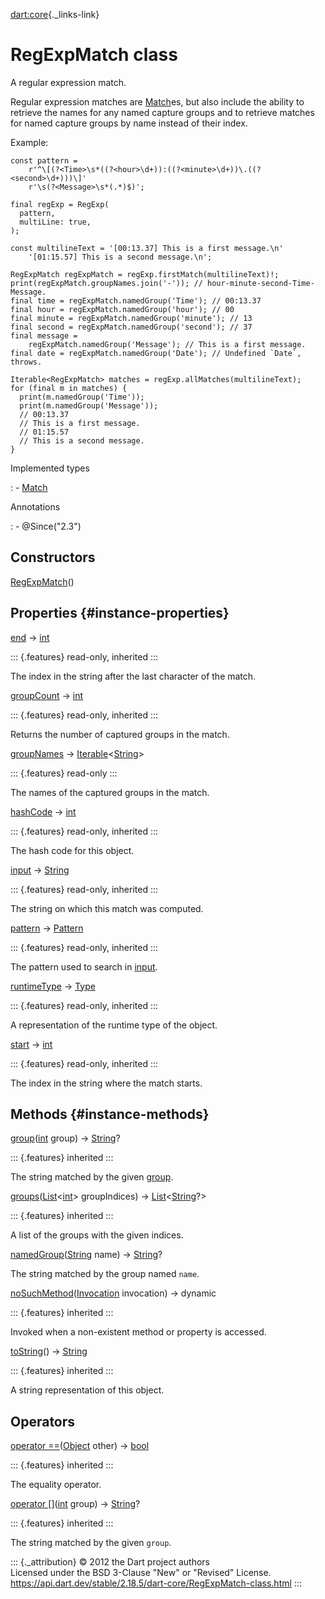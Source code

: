 [dart:core](../dart-core/dart-core-library){._links-link}

RegExpMatch class
=================

A regular expression match.

Regular expression matches are [Match](match-class)es, but also include
the ability to retrieve the names for any named capture groups and to
retrieve matches for named capture groups by name instead of their
index.

Example:

``` {.language-dart data-language="dart"}
const pattern =
    r'^\[(?<Time>\s*((?<hour>\d+)):((?<minute>\d+))\.((?<second>\d+)))\]'
    r'\s(?<Message>\s*(.*)$)';

final regExp = RegExp(
  pattern,
  multiLine: true,
);

const multilineText = '[00:13.37] This is a first message.\n'
    '[01:15.57] This is a second message.\n';

RegExpMatch regExpMatch = regExp.firstMatch(multilineText)!;
print(regExpMatch.groupNames.join('-')); // hour-minute-second-Time-Message.
final time = regExpMatch.namedGroup('Time'); // 00:13.37
final hour = regExpMatch.namedGroup('hour'); // 00
final minute = regExpMatch.namedGroup('minute'); // 13
final second = regExpMatch.namedGroup('second'); // 37
final message =
    regExpMatch.namedGroup('Message'); // This is a first message.
final date = regExpMatch.namedGroup('Date'); // Undefined `Date`, throws.

Iterable<RegExpMatch> matches = regExp.allMatches(multilineText);
for (final m in matches) {
  print(m.namedGroup('Time'));
  print(m.namedGroup('Message'));
  // 00:13.37
  // This is a first message.
  // 01:15.57
  // This is a second message.
}
```

Implemented types

:   -   [Match](match-class)

Annotations

:   -   \@Since(\"2.3\")

Constructors
------------

[RegExpMatch](regexpmatch/regexpmatch)()

Properties {#instance-properties}
----------

[end](match/end) → [int](int-class)

::: {.features}
read-only, inherited
:::

The index in the string after the last character of the match.

[groupCount](match/groupcount) → [int](int-class)

::: {.features}
read-only, inherited
:::

Returns the number of captured groups in the match.

[groupNames](regexpmatch/groupnames) →
[Iterable](iterable-class)\<[String](string-class)\>

::: {.features}
read-only
:::

The names of the captured groups in the match.

[hashCode](object/hashcode) → [int](int-class)

::: {.features}
read-only, inherited
:::

The hash code for this object.

[input](match/input) → [String](string-class)

::: {.features}
read-only, inherited
:::

The string on which this match was computed.

[pattern](match/pattern) → [Pattern](pattern-class)

::: {.features}
read-only, inherited
:::

The pattern used to search in [input](match/input).

[runtimeType](object/runtimetype) → [Type](type-class)

::: {.features}
read-only, inherited
:::

A representation of the runtime type of the object.

[start](match/start) → [int](int-class)

::: {.features}
read-only, inherited
:::

The index in the string where the match starts.

Methods {#instance-methods}
-------

[group](match/group)([int](int-class) group) → [String](string-class)?

::: {.features}
inherited
:::

The string matched by the given [group](match/group).

[groups](match/groups)([List](list-class)\<[int](int-class)\>
groupIndices) → [List](list-class)\<[String](string-class)?\>

::: {.features}
inherited
:::

A list of the groups with the given indices.

[namedGroup](regexpmatch/namedgroup)([String](string-class) name) →
[String](string-class)?

The string matched by the group named `name`.

[noSuchMethod](object/nosuchmethod)([Invocation](invocation-class)
invocation) → dynamic

::: {.features}
inherited
:::

Invoked when a non-existent method or property is accessed.

[toString](object/tostring)() → [String](string-class)

::: {.features}
inherited
:::

A string representation of this object.

Operators
---------

[operator ==](object/operator_equals)([Object](object-class) other) →
[bool](bool-class)

::: {.features}
inherited
:::

The equality operator.

[operator \[\]](match/operator_get)([int](int-class) group) →
[String](string-class)?

::: {.features}
inherited
:::

The string matched by the given `group`.

::: {._attribution}
© 2012 the Dart project authors\
Licensed under the BSD 3-Clause \"New\" or \"Revised\" License.\
<https://api.dart.dev/stable/2.18.5/dart-core/RegExpMatch-class.html>
:::
